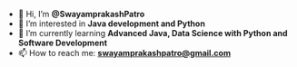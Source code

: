 - 👋 Hi, I’m **@SwayamprakashPatro**
- 👀 I’m interested in **Java development and Python**
- 🌱 I’m currently learning **Advanced Java, Data Science with Python and Software Development**
- 📫 How to reach me: **swayamprakashpatro@gmail.com**
